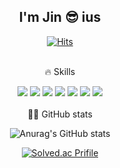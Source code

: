 <div align="center">
  
## I'm Jin 😎 ius

[![Hits](https://hits.seeyoufarm.com/api/count/incr/badge.svg?url=https%3A%2F%2Fgithub.com%2Fimjinius&count_bg=%23E94D4D&title_bg=%23EF8989&icon=&icon_color=%23E7E7E7&title=hits&edge_flat=false)](https://hits.seeyoufarm.com)
<br><br>
  
 🔥 Skills
 
<img src="https://img.shields.io/badge/Java-007396?style=for-the-badge&logo=Java&logoColor=white"> <img src="https://img.shields.io/badge/JavaScript-F7DF1E?style=for-the-badge&logo=JavaScript&logoColor=white"> <img src="https://img.shields.io/badge/HTML5-E34F26?style=for-the-badge&logo=HTML5&logoColor=white"> <img src="https://img.shields.io/badge/CSS3-1572B6?style=for-the-badge&logo=CSS3&logoColor=white"> <img src="https://img.shields.io/badge/JSON-000000?style=for-the-badge&logo=JSON&logoColor=white"> <img src="https://img.shields.io/badge/jQuery-0769AD?style=for-the-badge&logo=jQuery&logoColor=white"> <img src="https://img.shields.io/badge/MySQL-4479A1?style=for-the-badge&logo=MySQL&logoColor=white">
 <br><br>
 👩‍💻 GitHub stats
 
 
![Anurag's GitHub stats](https://github-readme-stats.vercel.app/api?username=imjinius&show_icons=true&theme=dracula)


[![Solved.ac
Prifile](http://mazassumnida.wtf/api/v2/generate_badge?boj=hahj1028)](https://solved.ac/hahj1028)
</div>
